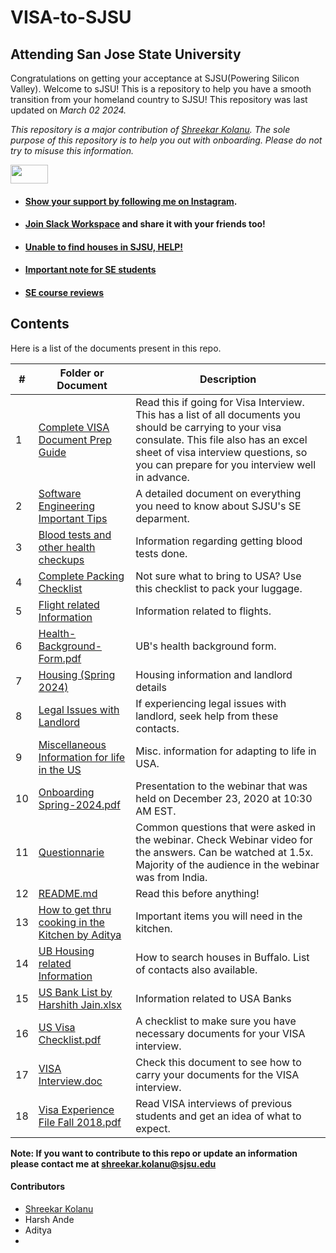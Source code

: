 # VISA-to-SJSU

## Attending San Jose State University
Congratulations on getting your acceptance at SJSU(Powering Silicon Valley). Welcome to sJSU! This is a repository to help you have a smooth transition from your homeland country to SJSU! This repository was last updated on _March 02 2024._

*This repository is a major contribution of [Shreekar Kolanu]((https://github.com/Skillz619/VISA-to-SJSU)). The sole purpose of this repository is to help you out with onboarding. Please do not try to misuse this information.* 





<img src= "https://media.giphy.com/media/RKKPOi4piK6CUXiUj7/giphy.gif" width="60" height="30">

- #### [Show your support by following me on Instagram](). 
- #### [Join Slack Workspace]() and share it with your friends too!
- #### [Unable to find houses in SJSU, HELP!]()
- #### [Important note for SE students]()
- #### [SE course reviews]()



## Contents

Here is a list of the documents present in this repo. 

|#| Folder or Document                                                          | Description
|-|-----------------------------------------------------------------------------|-------------
|1|[Complete VISA Document Prep Guide]()                           | Read this if going for Visa Interview. This has a list of all documents you should be carrying to your visa consulate. This file also has an excel sheet of visa interview questions, so you can prepare for you interview well in advance.
|2|[Software Engineering Important Tips ]()                                             | A detailed document on everything you need to know about SJSU's SE deparment.
|3|[Blood tests and other health checkups]()                 | Information regarding getting blood tests done.
|4|[Complete Packing Checklist ]()                             | Not sure what to bring to USA? Use this checklist to pack your luggage.
|5|[Flight related Information ]()                | Information related to flights.
|6|[Health-Background-Form.pdf]()                                                   | UB's health background form.
|7|[Housing (Spring 2024) ]()                                 | Housing information and landlord details
|8|[Legal Issues with Landlord]()                                                   | If experiencing legal issues with landlord, seek help from these contacts.
|9|[Miscellaneous Information for life in the US]()           | Misc. information for adapting to life in USA.
|10|[Onboarding Spring-2024.pdf]()                                                   | Presentation to the webinar that was held on December 23, 2020 at 10:30 AM EST.
|11|[Questionnarie](")                           | Common questions that were asked in the webinar. Check Webinar video for the answers. Can be watched at 1.5x. Majority of the audience in the webinar was from India.
|12|[README.md](")                                                                   | Read this before anything!
|13|[How to get thru cooking in the Kitchen by Aditya]()                       | Important items you will need in the kitchen.
|14|[UB Housing related Information](")                       | How to search houses in Buffalo. List of contacts also available.
|15|[US Bank List by Harshith Jain.xlsx]()                                          | Information related to USA Banks
|16|[US Visa Checklist.pdf]()                                                       | A checklist to make sure you have necessary documents for your VISA interview.
|17|[VISA Interview.doc]()                                                          | Check this document to see how to carry your documents for the VISA interview.
|18|[Visa Experience File Fall 2018.pdf](")                                          | Read VISA interviews of previous students and get an idea of what to expect.


**Note: If you want to contribute to this repo or update an information please contact me at shreekar.kolanu@sjsu.edu**

#### Contributors
- [Shreekar Kolanu]([https://www.linkedin.com/in/snigi/](https://www.linkedin.com/in/shreekar-kolanu/))
- Harsh Ande
- Aditya 
- </br>
